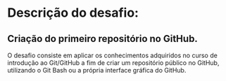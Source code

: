 # Descrição do desafio:

## Criação do primeiro repositório no GitHub.

O desafio consiste em aplicar os conhecimentos adquiridos no curso de introdução ao Git/GitHub a fim de criar um repositório público no GitHub, utilizando o Git Bash ou a própria interface gráfica do GitHub.
